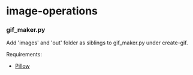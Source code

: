 # image-operations

### gif_maker.py

Add 'images' and 'out' folder as siblings to gif_maker.py under create-gif.

Requirements:
- [Pillow](https://github.com/python-pillow/Pillow)

